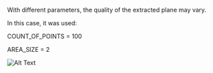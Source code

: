 With different parameters, the quality of the extracted plane may vary.

In this case, it was used:

COUNT_OF_POINTS = 100

AREA_SIZE = 2 

![Alt Text](https://i.yapx.ru/OW93i.gif)
